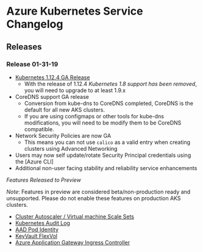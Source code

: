 # Azure Kubernetes Service Changelog

## Releases

### Release 01-31-19

* [Kubernetes 1.12.4 GA Release][7]
  * With the release of 1.12.4 *Kubernetes 1.8 support has been removed*, you will need to upgrade to at least 1.9.x
* CoreDNS support GA release
  * Conversion from kube-dns to CoreDNS completed, CoreDNS is the default for all new AKS clusters.
  * If you are using configmaps or other tools for kube-dns modifications, you will need to be modify them to be CoreDNS compatible.
* Network Security Policies are now GA
  * This means you can not use `calico` as a valid entry when creating clusters using Advanced Networking
* Users may now self update/rotate Security Principal credentials using the [Azure CLI]
* Additional non-user facing stability and reliability service enhancements

*Features Released to Preview*

*Note*: Features in preview are considered beta/non-production ready and unsupported. Please do not enable these features on production AKS clusters.

* [Cluster Autoscaler / Virtual machine Scale Sets][5]
* [Kubernetes Audit Log][1]
* [AAD Pod Identity][2]
* [KeyVault FlexVol][3]
* [Azure Application Gateway Ingress Controller][4]


[1]: https://github.com/Azure/AKS/blob/master/previews.md#kubernetes-audit-log
[2]: https://github.com/Azure/AKS/blob/master/previews.md#aad-pod-identity
[3]: https://github.com/Azure/AKS/blob/master/previews.md#keyvault-flexvol
[4]: https://github.com/Azure/AKS/blob/master/previews.md#azure-application-gateway-ingress-controller
[5]: https://docs.microsoft.com/en-us/azure/aks/cluster-autoscaler#create-an-aks-cluster-and-enable-the-cluster-autoscaler
[6]: https://docs.microsoft.com/en-us/azure/aks/update-credentials
[7]: https://docs.microsoft.com/en-us/azure/aks/supported-kubernetes-versions